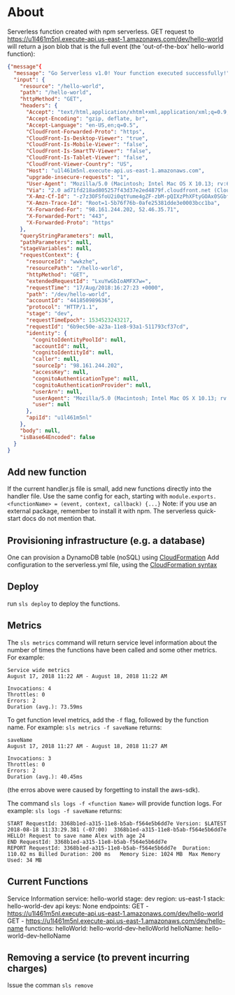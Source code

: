 # About

Serverless function created with npm serverless.
GET request to https://u1l461m5nl.execute-api.us-east-1.amazonaws.com/dev/hello-world will return a json blob that is the full event (the 'out-of-the-box' hello-world function):

```json
{"message"{
  "message": "Go Serverless v1.0! Your function executed successfully!",
  "input": {
    "resource": "/hello-world",
    "path": "/hello-world",
    "httpMethod": "GET",
    "headers": {
      "Accept": "text/html,application/xhtml+xml,application/xml;q=0.9,*/*;q=0.8",
      "Accept-Encoding": "gzip, deflate, br",
      "Accept-Language": "en-US,en;q=0.5",
      "CloudFront-Forwarded-Proto": "https",
      "CloudFront-Is-Desktop-Viewer": "true",
      "CloudFront-Is-Mobile-Viewer": "false",
      "CloudFront-Is-SmartTV-Viewer": "false",
      "CloudFront-Is-Tablet-Viewer": "false",
      "CloudFront-Viewer-Country": "US",
      "Host": "u1l461m5nl.execute-api.us-east-1.amazonaws.com",
      "upgrade-insecure-requests": "1",
      "User-Agent": "Mozilla/5.0 (Macintosh; Intel Mac OS X 10.13; rv:61.0) Gecko/20100101 Firefox/61.0",
      "Via": "2.0 ad71fd218ad805257f43d37e2ed4879f.cloudfront.net (CloudFront)",
      "X-Amz-Cf-Id": "-z7z3OFSfoU2i0qtYume4gZF-zbM-pQIXzPhXFtyGOAx0SGbflw5hA==",
      "X-Amzn-Trace-Id": "Root=1-5b76f76b-0afe25381dde3e0003bcc1ba",
      "X-Forwarded-For": "98.161.244.202, 52.46.35.71",
      "X-Forwarded-Port": "443",
      "X-Forwarded-Proto": "https"
    },
    "queryStringParameters": null,
    "pathParameters": null,
    "stageVariables": null,
    "requestContext": {
      "resourceId": "wwkzhe",
      "resourcePath": "/hello-world",
      "httpMethod": "GET",
      "extendedRequestId": "LxuYwGbIoAMFX7w=",
      "requestTime": "17/Aug/2018:16:27:23 +0000",
      "path": "/dev/hello-world",
      "accountId": "441850989636",
      "protocol": "HTTP/1.1",
      "stage": "dev",
      "requestTimeEpoch": 1534523243217,
      "requestId": "6b9ec50e-a23a-11e8-93a1-511793cf37cd",
      "identity": {
        "cognitoIdentityPoolId": null,
        "accountId": null,
        "cognitoIdentityId": null,
        "caller": null,
        "sourceIp": "98.161.244.202",
        "accessKey": null,
        "cognitoAuthenticationType": null,
        "cognitoAuthenticationProvider": null,
        "userArn": null,
        "userAgent": "Mozilla/5.0 (Macintosh; Intel Mac OS X 10.13; rv:61.0) Gecko/20100101 Firefox/61.0",
        "user": null
      },
      "apiId": "u1l461m5nl"
    },
    "body": null,
    "isBase64Encoded": false
  }
}
```
## Add new function

If the current handler.js file is small, add new functions directly into the handler file.
Use the same config for each, starting with `module.exports.<functionName> = (event, context, callback) {...}`
Note: if you use an external package, remember to install it with npm. The serverless quick-start docs do not mention that.

## Provisioning infrastructure (e.g. a database)

One can provision a DynamoDB table (noSQL) using [CloudFormation](https://aws.amazon.com/cloudformation/)
Add configuration to the serverless.yml file, using the [CloudFormation syntax](http://docs.aws.amazon.com/AWSCloudFormation/latest/UserGuide/aws-resource-dynamodb-table.html)

## Deploy

run `sls deploy` to deploy the functions.

## Metrics

The `sls metrics` command will return service level information about the number of times the functions have been called and some other metrics. For example:
```
Service wide metrics
August 17, 2018 11:22 AM - August 18, 2018 11:22 AM

Invocations: 4
Throttles: 0
Errors: 2
Duration (avg.): 73.59ms
```

To get function level metrics, add the `-f` flag, followed by the function name. For example:
`sls metrics -f saveName` returns:
```
saveName
August 17, 2018 11:27 AM - August 18, 2018 11:27 AM

Invocations: 3
Throttles: 0
Errors: 2
Duration (avg.): 40.45ms
```

(the erros above were caused by forgetting to install the aws-sdk).

The command `sls logs -f <function Name>` will provide function logs.
For example:
`sls logs -f saveName` returns:

```
START RequestId: 3368b1ed-a315-11e8-b5ab-f564e5b6dd7e Version: $LATEST
2018-08-18 11:33:29.381 (-07:00)  3368b1ed-a315-11e8-b5ab-f564e5b6dd7e  HELLO! Request to save name Alex with age 24
END RequestId: 3368b1ed-a315-11e8-b5ab-f564e5b6dd7e
REPORT RequestId: 3368b1ed-a315-11e8-b5ab-f564e5b6dd7e  Duration: 110.02 ms Billed Duration: 200 ms   Memory Size: 1024 MB  Max Memory Used: 34 MB
```

## Current Functions

Service Information
service: hello-world
stage: dev
region: us-east-1
stack: hello-world-dev
api keys:
  None
endpoints:
  GET - https://u1l461m5nl.execute-api.us-east-1.amazonaws.com/dev/hello-world
  GET - https://u1l461m5nl.execute-api.us-east-1.amazonaws.com/dev/hello-name
functions:
  helloWorld: hello-world-dev-helloWorld
  helloName: hello-world-dev-helloName

## Removing a service (to prevent incurring charges)

Issue the comman `sls remove`
